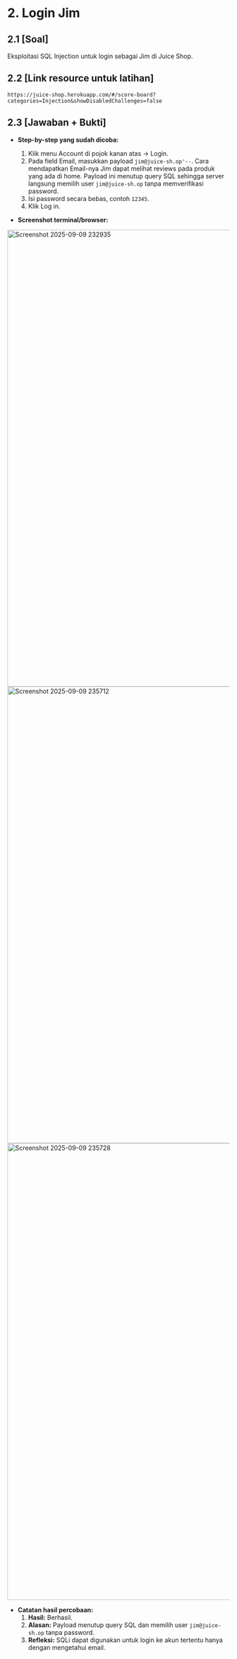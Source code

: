 # **2. Login Jim**

## **2.1 [Soal]**
Eksploitasi SQL Injection untuk login sebagai Jim di Juice Shop.

## **2.2 [Link resource untuk latihan]**
`https://juice-shop.herokuapp.com/#/score-board?categories=Injection&showDisabledChallenges=false`

## **2.3 [Jawaban + Bukti]**
- **Step-by-step yang sudah dicoba:**
    1. Klik menu Account di pojok kanan atas → Login.
    2. Pada field Email, masukkan payload `jim@juice-sh.op'--`. Cara mendapatkan Email-nya Jim dapat melihat reviews pada produk yang ada di home. Payload ini menutup query SQL sehingga server langsung memilih user `jim@juice-sh.op` tanpa memverifikasi password.
    3. Isi password secara bebas, contoh `12345`.
    4. Klik Log in.

- **Screenshot terminal/browser:**
<img width="1920" height="1032" alt="Screenshot 2025-09-09 232935" src="https://github.com/user-attachments/assets/d83fefa0-b020-4d65-8090-7efabb3386e7" />
<img width="1920" height="1032" alt="Screenshot 2025-09-09 235712" src="https://github.com/user-attachments/assets/042f28ca-cdc7-4d64-9f15-d0d52ec1790f" />
<img width="1920" height="1032" alt="Screenshot 2025-09-09 235728" src="https://github.com/user-attachments/assets/2facf6cf-ed42-4676-8033-0a6620219134" />

- **Catatan hasil percobaan:**
    1. **Hasil:** Berhasil.
    2. **Alasan:** Payload menutup query SQL dan memilih user `jim@juice-sh.op` tanpa password.
    3. **Refleksi:** SQLi dapat digunakan untuk login ke akun tertentu hanya dengan mengetahui email.
